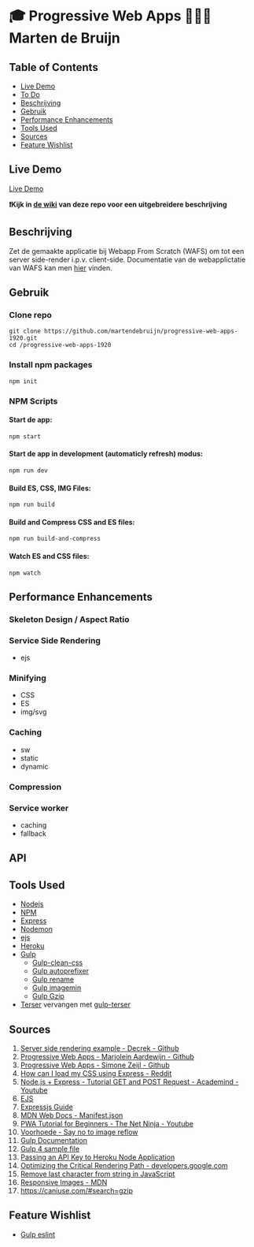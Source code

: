 # 🎓 Progressive Web Apps 👨🏻‍💻 Marten de Bruijn

## Table of Contents

- [Live Demo](#Live-Demo)
- [To Do](#To-Do)
- [Beschrijving](#Beschrijving)
- [Gebruik](#Gebruik)
- [Performance Enhancements ](#Performance-Enhancements)
- [Tools Used](#Tools-Used)
- [Sources](#Sources)
- [Feature Wishlist](#Feature-Wishlist)

## Live Demo

[Live Demo](https://pwa-marten-de-bruijn.herokuapp.com/)

**❗️Kijk in [de wiki](https://github.com/martendebruijn/progressive-web-apps-1920/wiki) van deze repo voor een uitgebreidere beschrijving**

## Beschrijving

Zet de gemaakte applicatie bij Webapp From Scratch (WAFS) om tot een server side-render i.p.v. client-side.
Documentatie van de webapplictatie van WAFS kan men [hier](https://github.com/martendebruijn/web-app-from-scratch-1920) vinden.

## Gebruik

### Clone repo

```
git clone https://github.com/martendebruijn/progressive-web-apps-1920.git
cd /progressive-web-apps-1920
```

### Install npm packages

```
npm init
```

### NPM Scripts

#### Start de app:

```
npm start
```

#### Start de app in development (automaticly refresh) modus:

```
npm run dev
```

#### Build ES, CSS, IMG Files:

```
npm run build
```

#### Build and Compress CSS and ES files:

```
npm run build-and-compress
```

#### Watch ES and CSS files:

```
npm watch
```

## Performance Enhancements

### Skeleton Design / Aspect Ratio

### Service Side Rendering

- ejs

### Minifying

- CSS
- ES
- img/svg

### Caching

- sw
- static
- dynamic

### Compression

### Service worker

- caching
- fallback

## API

## Tools Used

- [Nodejs](https://nodejs.org/en/)
- [NPM](https://www.npmjs.com/get-npm)
- [Express](https://www.npmjs.com/package/express)
- [Nodemon](https://www.npmjs.com/package/nodemon)
- [ejs](https://www.npmjs.com/package/ejs)
- [Heroku](https://www.heroku.com)
- [Gulp](https://gulpjs.com/)
  - [Gulp-clean-css](https://www.npmjs.com/package/gulp-clean-css)
  - [Gulp autoprefixer](https://www.npmjs.com/package/gulp-autoprefixer)
  - [Gulp rename](https://www.npmjs.com/package/gulp-rename)
  - [Gulp imagemin](https://www.npmjs.com/package/gulp-imagemin)
  - [Gulp Gzip](https://www.npmjs.com/package/gulp-gzip)
- [Terser](https://www.npmjs.com/package/terser) vervangen met [gulp-terser](https://www.npmjs.com/package/gulp-terser)

## Sources

1. [Server side rendering example - Decrek - Github](https://github.com/decrek/progressive-web-apps-1920/blob/master/examples/movies-example/server.js)
1. [Progressive Web Apps - Marjolein Aardewijn - Github](https://github.com/MarjoleinAardewijn/progressive-web-apps-1920/blob/master/docs/server.js)
1. [Progressive Web Apps - Simone Zeijl - Github](https://github.com/Zeijls/performance-matters-1819/blob/master/app.js)
1. [How can I load my CSS using Express - Reddit](https://www.reddit.com/r/webdev/comments/89gmg8/how_can_i_load_my_css_using_express/)
1. [Node.js + Express - Tutorial GET and POST Request - Academind - Youtube](https://www.youtube.com/watch?v=Sb8xyCa2p7A)
1. [EJS](https://www.npmjs.com/package/ejs)
1. [Expressjs Guide](https://expressjs.com/en/guide/routing.html)
1. [MDN Web Docs - Manifest.json](https://developer.mozilla.org/en-US/docs/Mozilla/Add-ons/WebExtensions/manifest.json)
1. [PWA Tutorial for Beginners - The Net Ninja - Youtube](https://www.youtube.com/watch?v=4XT23X0Fjfk&list=PL4cUxeGkcC9gTxqJBcDmoi5Q2pzDusSL7)
1. [Voorhoede - Say no to image reflow](https://www.voorhoede.nl/nl/blog/say-no-to-image-reflow/)
1. [Gulp Documentation](https://gulpjs.com/docs/en/getting-started/quick-start)
1. [Gulp 4 sample file](https://gist.github.com/jeromecoupe/0b807b0c1050647eb340360902c3203a)
1. [Passing an API Key to Heroku Node Application](https://sung.codes/blog/2017/09/09/passing-api-key-heroku-node-application/)
1. [Optimizing the Critical Rendering Path - developers.google.com](https://developers.google.com/web/fundamentals/performance/critical-rendering-path/optimizing-critical-rendering-path)
1. [Remove last character from string in JavaScript](https://tecadmin.net/remove-last-character-from-string-in-javascript/)
1. [Responsive Images - MDN](https://developer.mozilla.org/en-US/docs/Learn/HTML/Multimedia_and_embedding/Responsive_images)
1. https://caniuse.com/#search=gzip

## Feature Wishlist

- [Gulp eslint](https://www.npmjs.com/package/gulp-eslint)
  <!--
  <img data-src="//lh3.googleusercontent.com/slOCAknKd3RT1QosmVoqaMMMiUTqTv8jLWUFvJSSPbBkuaZrb7YV32dLN2z5eFUMaFEvNNZgcJTkhDRMWOGnome2dg=w200" data-srcset="//lh3.googleusercontent.com/slOCAknKd3RT1QosmVoqaMMMiUTqTv8jLWUFvJSSPbBkuaZrb7YV32dLN2z5eFUMaFEvNNZgcJTkhDRMWOGnome2dg=w300 300w,//lh3.googleusercontent.com/slOCAknKd3RT1QosmVoqaMMMiUTqTv8jLWUFvJSSPbBkuaZrb7YV32dLN2z5eFUMaFEvNNZgcJTkhDRMWOGnome2dg=w500 500w,//lh3.googleusercontent.com/slOCAknKd3RT1QosmVoqaMMMiUTqTv8jLWUFvJSSPbBkuaZrb7YV32dLN2z5eFUMaFEvNNZgcJTkhDRMWOGnome2dg=w800 800w,//lh3.googleusercontent.com/slOCAknKd3RT1QosmVoqaMMMiUTqTv8jLWUFvJSSPbBkuaZrb7YV32dLN2z5eFUMaFEvNNZgcJTkhDRMWOGnome2dg=w1000 1000w" alt="Willem II en zijn bruid Maria Stuart" sizes="(min-width: 1301px) calc(25vw - 60px), (min-width: 851px) calc(33.33vw - 40px), (min-width: 801px) calc(50vw - 40px), (min-width: 501px) calc(50vw - 20px), 100vw" class="lazy-image" src="//lh3.googleusercontent.com/slOCAknKd3RT1QosmVoqaMMMiUTqTv8jLWUFvJSSPbBkuaZrb7YV32dLN2z5eFUMaFEvNNZgcJTkhDRMWOGnome2dg=w200" srcset="//lh3.googleusercontent.com/slOCAknKd3RT1QosmVoqaMMMiUTqTv8jLWUFvJSSPbBkuaZrb7YV32dLN2z5eFUMaFEvNNZgcJTkhDRMWOGnome2dg=w300 300w,//lh3.googleusercontent.com/slOCAknKd3RT1QosmVoqaMMMiUTqTv8jLWUFvJSSPbBkuaZrb7YV32dLN2z5eFUMaFEvNNZgcJTkhDRMWOGnome2dg=w500 500w,//lh3.googleusercontent.com/slOCAknKd3RT1QosmVoqaMMMiUTqTv8jLWUFvJSSPbBkuaZrb7YV32dLN2z5eFUMaFEvNNZgcJTkhDRMWOGnome2dg=w800 800w,//lh3.googleusercontent.com/slOCAknKd3RT1QosmVoqaMMMiUTqTv8jLWUFvJSSPbBkuaZrb7YV32dLN2z5eFUMaFEvNNZgcJTkhDRMWOGnome2dg=w1000 1000w">

-->
